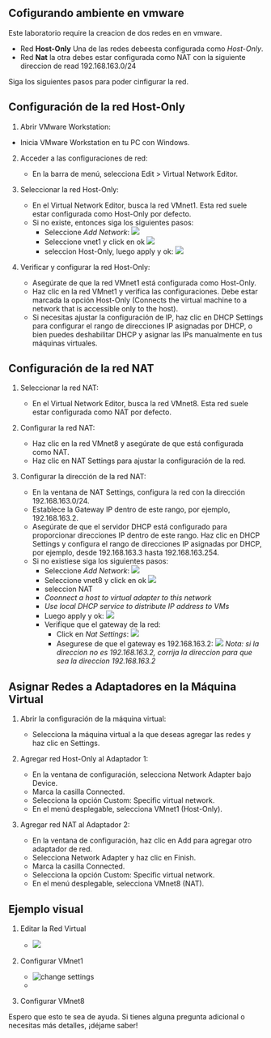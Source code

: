 ## Cofigurando ambiente en vmware


Este laboratorio require la creacion de dos redes en en vmware. 
-   Red **Host-Only** Una de las redes debeesta configurada como *Host-Only*. 
- Red **Nat** la otra debes estar configurada como NAT con la siguiente direccion de read 192.168.163.0/24 

Siga los siguientes pasos para poder cinfigurar la red.

## Configuración de la red Host-Only
1.  Abrir VMware Workstation:

- Inicia VMware Workstation en tu PC con Windows.
2. Acceder a las configuraciones de red:

    - En la barra de menú, selecciona Edit > Virtual Network Editor.
3. Seleccionar la red Host-Only:

    - En el Virtual Network Editor, busca la red VMnet1. Esta red suele estar configurada como Host-Only por defecto.
    - Si no existe, entonces siga los siguientes pasos:
        - Seleccione *Add Network*: 
        ![](../IMG/red3.png) 
        - Seleccione vnet1 y click en ok 
        ![](../IMG/red4.png)
        - seleccion Host-Only, luego apply y ok: 
        ![](../IMG/red5.png)
        
3. Verificar y configurar la red Host-Only:

    - Asegúrate de que la red VMnet1 está configurada como Host-Only.
    - Haz clic en la red VMnet1 y verifica las configuraciones. Debe estar marcada la opción Host-Only (Connects the virtual machine to a network that is accessible only to the host).
    - Si necesitas ajustar la configuración de IP, haz clic en DHCP Settings para configurar el rango de direcciones IP asignadas por DHCP, o bien puedes deshabilitar DHCP y asignar las IPs manualmente en tus máquinas virtuales.
    

## Configuración de la red NAT

1. Seleccionar la red NAT:

    - En el Virtual Network Editor, busca la red VMnet8. Esta red suele estar configurada como NAT por defecto.

2. Configurar la red NAT:

    - Haz clic en la red VMnet8 y asegúrate de que está configurada como NAT.
    - Haz clic en NAT Settings para ajustar la configuración de la red.
3. Configurar la dirección de la red NAT:

    - En la ventana de NAT Settings, configura la red con la dirección 192.168.163.0/24.
    - Establece la Gateway IP dentro de este rango, por ejemplo, 192.168.163.2.
    - Asegúrate de que el servidor DHCP está configurado para proporcionar direcciones IP dentro de este rango. Haz clic en DHCP Settings y configura el rango de direcciones IP asignadas por DHCP, por ejemplo, desde 192.168.163.3 hasta 192.168.163.254.
    - Si no existiese siga los siguientes pasos:
        - Seleccione *Add Network*: 
        ![](../IMG/red3.png) 
        - Seleccione vnet8 y click en ok 
        ![](../IMG/red6.png)
        - seleccion NAT
        - *Coonnect a host to virtual adapter to this network*
        -  *Use local DHCP service to distribute IP address to VMs*
        - Luego apply y ok: 
        ![](../IMG/red7.png)
        - Verifique que el gateway de la red:
            - Click en *Nat Settings*: 
            ![](../IMG/red8.png) 
            - Asegurese de que el gateway es 192.168.163.2:
            ![](../IMG/red9.png)
            *Nota: si la direccion no es 192.168.163.2, corrija la direccion para que sea la direccion 192.168.163.2*


## Asignar Redes a Adaptadores en la Máquina Virtual
1. Abrir la configuración de la máquina virtual:

    - Selecciona la máquina virtual a la que deseas agregar las redes y haz clic en Settings.
2. Agregar red Host-Only al Adaptador 1:

    - En la ventana de configuración, selecciona Network Adapter bajo Device.
    - Marca la casilla Connected.
    - Selecciona la opción Custom: Specific virtual network.
    - En el menú desplegable, selecciona VMnet1 (Host-Only).
2. Agregar red NAT al Adaptador 2:

    - En la ventana de configuración, haz clic en Add para agregar otro adaptador de red.
    - Selecciona Network Adapter y haz clic en Finish.
    - Marca la casilla Connected.
    - Selecciona la opción Custom: Specific virtual network.
    - En el menú desplegable, selecciona VMnet8 (NAT).

## Ejemplo visual
1. Editar la Red Virtual
    - ![](../IMG/red1.png)       

2. Configurar VMnet1
    - ![change settings](../IMG/red2.png)
    - 

3. Configurar VMnet8

Espero que esto te sea de ayuda. Si tienes alguna pregunta adicional o necesitas más detalles, ¡déjame saber!
